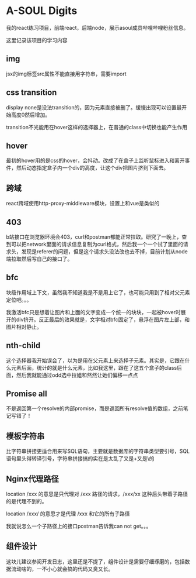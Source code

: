 # A-SOUL Digits

我的react练习项目，前端react，后端node，展示asoul成员哔哩哔哩粉丝信息。

这里记录该项目的学习内容

## img

jsx的img标签src属性不能直接用字符串，需要import

## css transition

display none是没法transition的，因为元素直接被删了。缓慢出现可以设置最开始高度0然后增加。

transition不光能用在hover这样的选择器上，在普通的class中切换也能产生作用

## hover

最初的hover用的是css的hover，会抖动。改成了在盒子上监听鼠标进入和离开事件，然后动态指定盒子内一个div的高度，让这个div把图片挤到下面去。

## 跨域

react跨域使用http-proxy-middleware模块，设置上和vue是类似的

## 403

b站接口在浏览器环境会403，curl和postman都能正常拉取。研究了一晚上，查到可以把network里面的请求信息复制为curl格式，然后我一个一个试了里面的请求头，发现是referer的问题，但是这个请求头没法改也去不掉，目前计划从node端拉取然后写自己的接口了。

## bfc

块级作用域上下文，虽然我不知道我是不是用上它了，也可能只用到了相对父元素定位吧。。。

我激活bfc只是想着让图片和上面的文字变成一个统一的块块，一起被hover时展开的div挤开。反正最后的效果就是，文字相对bfc固定了，悬浮在图片左上部，和图片相对静止。

## nth-child

这个选择器我开始误会了，以为是用在父元素上来选择子元素。其实是，它跟在什么元素后面，统计的就是什么元素，比如我这里，跟在了这五个盒子的class后面，然后我就能通过odd选中拉姐和然然让她们偏移一点点

## Promise all

不是返回第一个resolve的内部promise，而是返回所有resolve值的数组，之前笔记写错了！

## 模板字符串

比字符串拼接更适合用来写SQL语句，主要就是数据库的字符串类型要引号，SQL语句里头得转译引号，字符串拼接搞的实在是太乱了又是+又是\的

## Nginx代理路径

location /xxx 的意思是只代理对 /xxx 路径的请求，/xxx/xx 这种后头带着子路径的是代理不到的。

location /xxx/ 的意思才是代理 /xxx 和它的所有子路径

我就说怎么一个子路径上的接口postman告诉我can not get。。。

## 组件设计

这块儿建议参阅开发日志，这里还是不提了，组件设计是需要仔细琢磨的，包括数据流动啥的，一不小心就会搞的代码又臭又长。